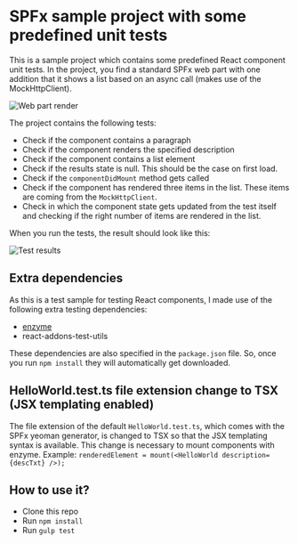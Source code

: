 # SPFx sample project with some predefined unit tests

This is a sample project which contains some predefined React component unit tests. In the project, you find a standard SPFx web part with one addition that it shows a list based on an async call (makes use of the MockHttpClient).

![Web part render](/assets/wp-render.png)

The project contains the following tests:
- Check if the component contains a paragraph
- Check if the component renders the specified description
- Check if the component contains a list element
- Check if the results state is null. This should be the case on first load.
- Check if the `componentDidMount` method gets called
- Check if the component has rendered three items in the list. These items are coming from the `MockHttpClient`.
- Check in which the component state gets updated from the test itself and checking if the right number of items are rendered in the list. 

When you run the tests, the result should look like this:

![Test results](/assets/test-results.png)

## Extra dependencies
As this is a test sample for testing React components, I made use of the following extra testing dependencies:
- [enzyme]( http://airbnb.io/enzyme)
- react-addons-test-utils

These dependencies are also specified in the `package.json` file. So, once you run `npm install` they will automatically get downloaded.

## HelloWorld.test.ts file extension change to TSX (JSX templating enabled)
The file extension of the default `HelloWorld.test.ts`, which comes with the SPFx yeoman generator, is changed to TSX so that the JSX templating syntax is available. This change is necessary to mount components with enzyme. Example: `renderedElement = mount(<HelloWorld description={descTxt} />);`

## How to use it?

- Clone this repo
- Run `npm install`
- Run `gulp test`

